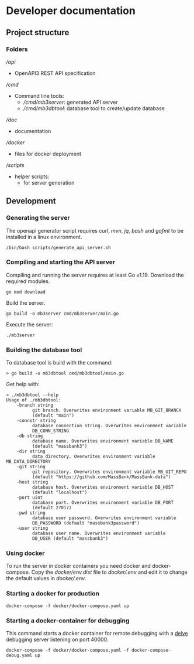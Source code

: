 # Developer documentation

## Project structure

### Folders
*/api*
- OpenAPI3 REST API specification

*/cmd*
- Command line tools:
  - */cmd/mb3server*: generated API server
  - */cmd/mb3dbtool*: database tool to create/update database

*/doc*
- documentation

*/docker*
- files for docker deployment

*/scripts*
- helper scripts:
  - for server generation

## Development 

### Generating the server

The openapi generator script requires *curl*, *mvn*, *jq*, *bash* and *gofmt* 
to be installed in a linux environment.

    /bin/bash scripts/generate_api_server.sh

### Compiling and starting the API server

Compiling and running the server requires at least Go v1.19. Download the 
required modules. 

    go mod download

Build the server.

    go build -o mb3server cmd/mb3server/main.go

Execute the server:
    
    ./mb3server 

### Building the database tool

To database tool is build with the command:

    > go build -o mb3dbtool cmd/mb3dbtool/main.go 

Get help with:

    > ./mb3dbtool --help
    Usage of ./mb3dbtool:
        -branch string
              git branch. Overwrites environment variable MB_GIT_BRANCH 
              (default "main")
        -connstr string
              database connection string. Overwrites environment variable 
              DB_CONN_STRING
        -db string
              database name. Overwrites environment variable DB_NAME 
              (default "massbank3")
        -dir string
              data directory. Overwrites environment variable MB_DATA_DIRECTORY
        -git string
              git repository. Overwrites environment variable MB_GIT_REPO 
              (default "https://github.com/MassBank/MassBank-data")
        -host string
              database host. Overwrites environment variable DB_HOST 
              (default "localhost")
        -port uint
              database port. Overwrites environment variable DB_PORT 
              (default 27017)
        -pwd string
              database user password. Overwrites environment variable 
              DB_PASSWORD (default "massbank3password")
        -user string
              database user name. Overwrites environment variable 
              DB_USER (default "massbank3")

### Using docker

To run the server in docker containers you need docker and docker-compose. 
Copy the *docker/env.dist* file to *docker/.env* and edit it to change the 
default values in *docker/.env*.

### Starting a docker for production

    docker-compose -f docker/docker-compose.yaml up

### Starting a docker-container for debugging

This command starts a docker container for remote debugging with a 
[delve](https://github.com/go-delve/delve) debugging server listening on 
port 40000.

    docker-compose -f docker/docker-compose.yaml -f docker-compose-debug.yaml up